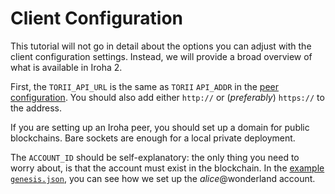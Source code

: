 # Client Configuration

This tutorial will not go in detail about the options you can adjust with
the client configuration settings. Instead, we will provide a broad
overview of what is available in Iroha 2.

First, the `TORII_API_URL` is the same as `TORII` `API_ADDR` in the
[peer configuration](peer-configuration.md). You should also add either
`http://` or (_preferably_) `https://` to the address.

If you are setting up an Iroha peer, you should set up a domain for public
blockchains. Bare sockets are enough for a local private deployment.

The `ACCOUNT_ID` should be self-explanatory: the only thing you need to
worry about, is that the account must exist in the blockchain. In the
[example `genesis.json`](genesis.md), you can see how we set up the
_alice_@wonderland account.
